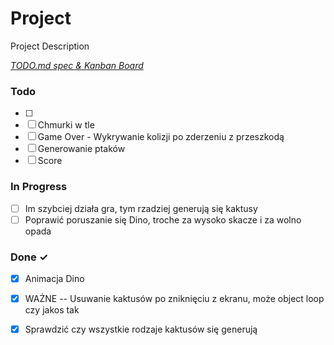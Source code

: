 # Project

Project Description

<em>[TODO.md spec & Kanban Board](https://bit.ly/3fCwKfM)</em>

### Todo

- [ ]   
- [ ] Chmurki w tle  
- [ ] Game Over - Wykrywanie kolizji po zderzeniu z przeszkodą  
- [ ] Generowanie ptaków  
- [ ] Score  

### In Progress

- [ ] Im szybciej działa gra, tym rzadziej generują się kaktusy  
- [ ] Poprawić poruszanie się Dino, troche za wysoko skacze i za wolno opada  

### Done ✓

- [x] Animacja Dino  
- [x] WAŻNE -- Usuwanie kaktusów po zniknięciu z ekranu, może object loop czy jakos tak  
- [x] Sprawdzić czy wszystkie rodzaje kaktusów się generują  

